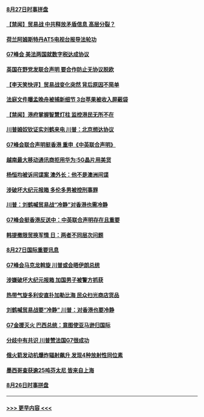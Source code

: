 #### [8月27日时事拼盘](../pages/prog202/a102652847.md?t=08280211) 
#### [【禁闻】贸易战 中共释放矛盾信息 高层分裂？](../pages/prog202/a102652828.md?t=08280211) 
#### [荷兰阿姆斯特丹AT5电视台报导法轮功](../pages/prog202/a102652793.md?t=08280211) 
#### [G7峰会 美法两国就数字税达成协议](../pages/prog202/a102652765.md?t=08280211) 
#### [英国在野党发联合声明 要合作防止无协议脱欧](../pages/prog202/a102652731.md?t=08280211) 
#### [【李天笑快评】贸易战变化突然 背后原因不简单](../pages/prog202/a102652744.md?t=08280211) 
#### [法庭文件曝孟晚舟被捕新细节 3台苹果被收入屏蔽袋](../pages/prog202/a102652719.md?t=08280211) 
#### [【禁闻】港府掌握智慧灯柱 监控港民无所不在](../pages/prog202/a102652683.md?t=08280211) 
#### [川普姆奴钦证实刘鹤来电 川普：北京想达协议](../pages/prog202/a102652636.md?t=08280211) 
#### [G7峰会联合声明挺香港 重申《中英联合声明》](../pages/prog202/a102652627.md?t=08280211) 
#### [越南最大移动通讯商拒用华为:5G晶片用美货](../pages/prog202/a102652582.md?t=08280211) 
#### [杨恒均被诉间谍案 澳外长：他不是澳洲间谍](../pages/prog202/a102652586.md?t=08280211) 
#### [涉破坏大纪元报箱 多伦多男被控刑事罪](../pages/prog202/a102652375.md?t=08280211) 
#### [川普：刘鹤喊贸易战“冷静”对香港也需冷静](../pages/prog202/a102652368.md?t=08280211) 
#### [G7峰会挺香港反送中：中英联合声明存在且重要](../pages/prog202/a102652384.md?t=08280211) 
#### [韩提撤限贸换军情 日：两者不同层次问题](../pages/prog202/a102652294.md?t=08280211) 
#### [8月27日国际重要讯息](../pages/prog202/a102652364.md?t=08280211) 
#### [G7峰会马克龙斡旋 川普或会晤伊朗总统](../pages/prog202/a102652347.md?t=08280211) 
#### [涉嫌破坏大纪元报箱 加国男子被警方抓获](../pages/prog202/a102652338.md?t=08280211) 
#### [热带气旋多利安直扑加勒比海 民众扫光商店货品](../pages/prog202/a102652272.md?t=08280211) 
#### [刘鹤喊贸易战要“冷静” 川普：对香港也要冷静](../pages/prog202/a102652189.md?t=08280211) 
#### [G7金援灭火 巴西总统：意图使亚马逊归国际](../pages/prog202/a102652208.md?t=08280211) 
#### [分歧中有共识 川普赞法国G7很成功](../pages/prog202/a102652102.md?t=08280211) 
#### [俄火箭发动机爆炸辐射飙升 发现4种放射性同位素](../pages/prog202/a102652065.md?t=08280211) 
#### [墨西哥查获逾25吨芬太尼 皆来自上海](../pages/prog202/a102652044.md?t=08280211) 
#### [8月26日时事拼盘](../pages/prog202/a102652068.md?t=08280211) 

----
#### [ >>> 更早内容 <<< ](../indexes/prog202-earlier.md)
